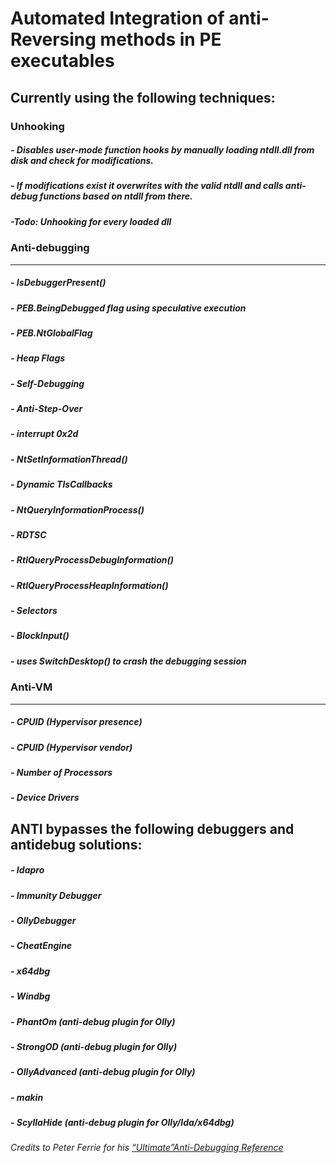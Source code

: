 # Automated Integration of anti-Reversing methods in PE executables  
## Currently using the following techniques:<br />
### Unhooking
##### - Disables user-mode function hooks by manually loading ntdll.dll from disk and check for modifications. 
##### - If modifications exist it overwrites with the valid ntdll and calls anti-debug functions based on ntdll from there.
##### -_Todo: Unhooking for every loaded dll_ 

### Anti-debugging<br />
___
##### - IsDebuggerPresent()<br/>
##### - PEB.BeingDebugged flag using speculative execution<br />
##### - PEB.NtGlobalFlag<br />
##### - Heap Flags<br />
##### - Self-Debugging<br />
##### - Anti-Step-Over<br />
##### - interrupt 0x2d<br />
##### - NtSetInformationThread()<br />
##### - Dynamic TlsCallbacks<br />
##### - NtQueryInformationProcess()<br />
##### - RDTSC<br />
##### - RtlQueryProcessDebugInformation()<br />
##### - RtlQueryProcessHeapInformation()<br />
##### - Selectors<br />
##### - BlockInput()<br />
##### - uses SwitchDesktop() to crash the debugging session<br /><ul/>
### Anti-VM<br />
___
##### - CPUID (Hypervisor presence)<br />
##### - CPUID (Hypervisor vendor)<br />
##### - Number of Processors<br />
##### - Device Drivers<br />

## ANTI bypasses the following debuggers and antidebug solutions:
##### - Idapro
##### - Immunity Debugger
##### - OllyDebugger 
##### - CheatEngine
##### - x64dbg
##### - Windbg
##### - PhantOm (anti-debug plugin for Olly) 
##### - StrongOD (anti-debug plugin for Olly)
##### - OllyAdvanced (anti-debug plugin for Olly) 
##### - makin
##### - ScyllaHide (anti-debug plugin for Olly/Ida/x64dbg)



_Credits to Peter Ferrie for his [“Ultimate”Anti-Debugging Reference](http://pferrie.host22.com/papers/antidebug.pdf)_
